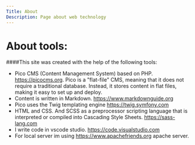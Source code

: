 ```yaml
---
Title: About
Description: Page about web technology
---
```


About tools:
==========================

####This site was created with the help of the following tools:

- Pico CMS (Content Management System) based on PHP.
https://picocms.org. Pico is a "flat-file" CMS, meaning that it does not require a traditional database. Instead, it stores content in flat files, making it easy to set up and deploy.
- Content is written in Markdown. https://www.markdownguide.org
- Pico uses the Twig templating engine https://twig.symfony.com
- HTML and CSS. And SCSS as a preprocessor scripting language that is interpreted or compiled into Cascading Style Sheets. https://sass-lang.com
- I write code in vscode studio. https://code.visualstudio.com
- For local server im using https://www.apachefriends.org apache server.